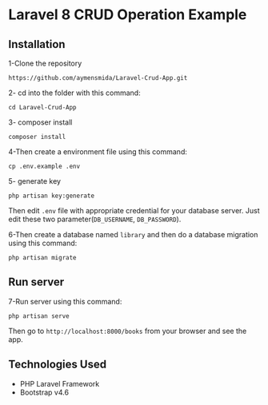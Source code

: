 # Laravel 8 CRUD Operation Example



## Installation

1-Clone the repository
```
https://github.com/aymensmida/Laravel-Crud-App.git
```

2- cd into the folder with this command:
```
cd Laravel-Crud-App
```

3- composer install
```
composer install
```

4-Then create a environment file using this command:
```
cp .env.example .env
```

5- generate key
```
php artisan key:generate
``` 

Then edit `.env` file with appropriate credential for your database server. Just edit these two parameter(`DB_USERNAME`, `DB_PASSWORD`).

6-Then create a database named `library` and then do a database migration using this command:
```
php artisan migrate
```

## Run server

7-Run server using this command:
```
php artisan serve
```

Then go to `http://localhost:8000/books` from your browser and see the app.

## Technologies Used

- PHP Laravel Framework
- Bootstrap v4.6
